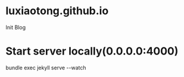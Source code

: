 # luxiaotong.github.io
Init Blog

# Start server locally(0.0.0.0:4000)
bundle exec jekyll serve --watch

